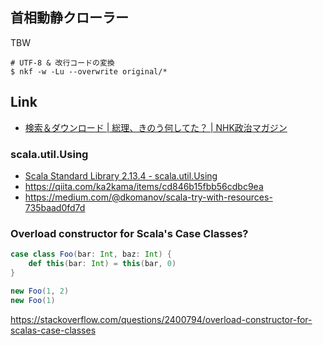 ## 首相動静クローラー
TBW

```
# UTF-8 & 改行コードの変換
$ nkf -w -Lu --overwrite original/*
```

## Link
- [検索＆ダウンロード \| 総理、きのう何してた？ \| NHK政治マガジン](https://www.nhk.or.jp/politics/souri/search/index.html)

### scala.util.Using

- [Scala Standard Library 2\.13\.4 \- scala\.util\.Using](https://www.scala-lang.org/api/current/scala/util/Using$.html)
- https://qiita.com/ka2kama/items/cd846b15fbb56cdbc9ea
- https://medium.com/@dkomanov/scala-try-with-resources-735baad0fd7d

### Overload constructor for Scala's Case Classes?

```scala 
case class Foo(bar: Int, baz: Int) {
    def this(bar: Int) = this(bar, 0)
}

new Foo(1, 2)
new Foo(1)
```
https://stackoverflow.com/questions/2400794/overload-constructor-for-scalas-case-classes
